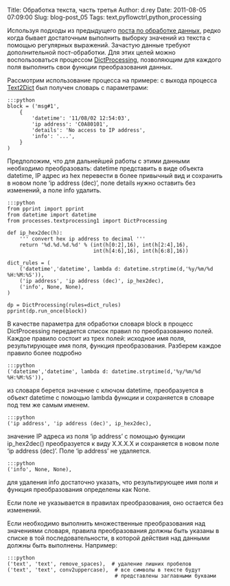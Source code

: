 Title: Обработка текста, часть третья
Author: d.rey
Date: 2011-08-05 07:09:00
Slug: blog-post_05
Tags: text,pyflowctrl,python,processing

Используя подходы из предыдущего [поста по обработке данных](http://devel.ownport.net/2011/08/blog-post.html), редко когда бывает достаточным выполнить выборку значений из текста с помощью регулярных выражений. Зачастую данные требуют дополнительной пост-обработки. Для этих целей можно воспользоваться процессом [DictProcessing](http://code.google.com/p/sources-ownport/source/browse/pyflowctrl/processes/textprocessing1.py), позволяющим для каждого поля выполнить свои функции преобразования данных.

Рассмотрим использование процесса на примере: с выхода процесса [Text2Dict](http://code.google.com/p/sources-ownport/source/browse/pyflowctrl/processes/textprocessing1.py) был получен словарь с параметрами:

    :::python
    block = ('msg#1',
        { 
            'datetime': '11/08/02 12:54:03',
            'ip address': 'C0A80101',
            'details': 'No access to IP address',
            'info': '...',
        }
    )
Предположим, что для дальнейшей работы с этими данными необходимо преобразовать: datetime  представить в виде объекта datetime, IP адрес из hex перевести в более привычный вид и сохранить в новом поле ‘ip address (dec)’, поле details нужно оставить без изменений, а поле info удалить. 

    :::python
    from pprint import pprint
    from datetime import datetime
    from processes.textprocessing1 import DictProcessing
    
    def ip_hex2dec(h):
        ''' convert hex ip address to decimal '''
        return '%d.%d.%d.%d' % (int(h[0:2],16), int(h[2:4],16),
                                int(h[4:6],16), int(h[6:8],16))
    
    dict_rules = (
        ('datetime','datetime', lambda d: datetime.strptime(d,'%y/%m/%d %H:%M:%S')),
        ('ip address', 'ip address (dec)', ip_hex2dec),
        ('info', None, None),
    )
    
    dp = DictProcessing(rules=dict_rules)
    pprint(dp.run_once(block))
    
В качестве параметра для обработки словаря block в процесс DictProcessing передается список правил по преобразованию полей. Каждое правило состоит из трех полей: исходное имя поля, результирующее имя поля, функция преобразования. Разберем каждое правило более подробно 
    
    :::python
    ('datetime','datetime', lambda d: datetime.strptime(d,'%y/%m/%d %H:%M:%S')),
    
из словаря берется значение с ключом datetime, преобразуется в объект datetime c помощью lambda функции и сохраняется в словаре под тем же самым именем. 
    
    :::python
    ('ip address', 'ip address (dec)', ip_hex2dec),
    
значение IP адреса из поля ‘ip address’ с помощью функции ip_hex2dec()  преобразуется к виду X.X.X.X и сохраняется в новом поле ‘ip address (dec)’. Поле ‘ip address’ не удаляется.
    
    :::python
    ('info', None, None),
    
для удаления info достаточно указать, что результирующее имя поля и функция преобразования определены как None.

Если поле не указывается в правилах преобразования, оно остается без изменений.

Если необходимо выполнить множественные преобразования над значениями словаря, правила преобразования должны быть указаны в списке в той последовательности, в которой действия над данными должны быть выполнены. Например: 
    
    :::python
    ('text', 'text', remove_spaces),  # удаление лишних пробелов
    ('text', 'text', conv2uppercase),  # все символы в тексте будут 
                                       # представлены заглавными буквами
                                       
